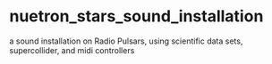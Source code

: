 # nuetron_stars_sound_installation
a sound installation on Radio Pulsars, using scientific data sets, supercollider, and midi controllers

